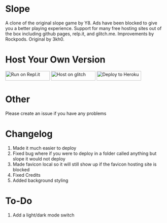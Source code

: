 # Slope
A clone of the original slope game by Y8. Ads have been blocked to give you a better playing experience. Support for many free hosting sites out of the box including github pages, relp.it, and glitch.me. Improvements by Rockpods. Original by 3kh0.


# Host Your Own Version
<a href="https://repl.it/github/3kh0/slope" title="Run on Repl.it"><img alt="Run on Repl.it" src="https://raw.githubusercontent.com/3kh0/slope/main/assets/replit.svg" width="140" height="30"><img></a>
<a href="https://glitch.com/edit/#!/import/github/3kh0/slope" title="Host on Glitch"><img alt="Host on glitch" src="https://raw.githubusercontent.com/3kh0/slope/main/assets/glitch.svg" width="140" height="30"><img></a>
<a href="https://heroku.com/deploy?template=https://github.com/3kh0/slope" title="Deploy to Heroku"><img alt="Deploy to Heroku" src="https://raw.githubusercontent.com/3kh0/slope/main/assets/heroku.svg" width="140" height="30"><img></a>


# Other
Please create an issue if you have any problems


# Changelog
1. Made it much easier to deploy
2. Fixed bug where if you were to deploy in a folder called anything but slope it would not deploy
3. Made favicon local so it will still show up if the favicon hosting site is blocked
4. Fixed Credits
5. Added background styling

# To-Do
1. Add a light/dark mode switch
